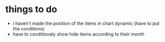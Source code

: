 # things to do

- i haven't made the position of the items in chart dynamic (have to put the conditions)
- have to conditionaly show hide items according to their month
